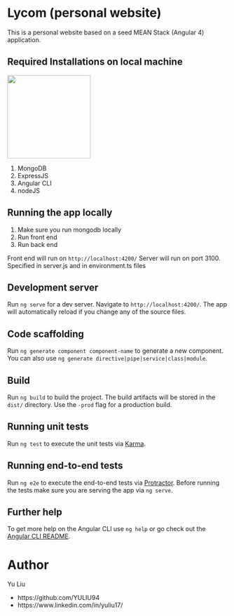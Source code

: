 # Lycom (personal website)

This is a personal website based on a seed MEAN Stack (Angular 4) application.

## Required Installations on local machine

<img src="https://excellentwebworld.com/wp-content/uploads/2017/09/images-2.jpg" height=190px>
<ol>
  <li>MongoDB</li>
  <li>ExpressJS</li>
    <li>Angular CLI</li>
  <li>nodeJS</li>
</ol>  

## Running the app locally
<ol>
  <li>Make sure you run mongodb locally</li>
  <li>Run front end</li>
  <li>Run back end</li>
</ol>  

Front end will run on `http://localhost:4200/`
Server will run on port 3100. Specified in server.js and in environment.ts files

## Development server

Run `ng serve` for a dev server. Navigate to `http://localhost:4200/`. The app will automatically reload if you change any of the source files.

## Code scaffolding

Run `ng generate component component-name` to generate a new component. You can also use `ng generate directive|pipe|service|class|module`.

## Build

Run `ng build` to build the project. The build artifacts will be stored in the `dist/` directory. Use the `-prod` flag for a production build.

## Running unit tests

Run `ng test` to execute the unit tests via [Karma](https://karma-runner.github.io).

## Running end-to-end tests

Run `ng e2e` to execute the end-to-end tests via [Protractor](http://www.protractortest.org/).
Before running the tests make sure you are serving the app via `ng serve`.

## Further help

To get more help on the Angular CLI use `ng help` or go check out the [Angular CLI README](https://github.com/angular/angular-cli/blob/master/README.md).

<h1>Author</h1>
<p>Yu Liu</p>
<ul>
  <li>https://github.com/YULIU94</li>
  <li>https://www.linkedin.com/in/yuliu17/</li>
</ul>
